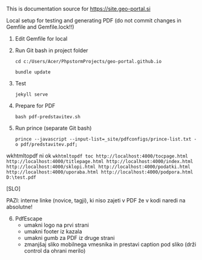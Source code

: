 This is documentation source for https://site.geo-portal.si

Local setup for testing and generating PDF (do not commit changes in Gemfile and Gemfile.lock!!)

1. Edit Gemfile for local

2. Run Git bash in project folder

   `cd c:/Users/Acer/PhpstormProjects/geo-portal.github.io`
   
   `bundle update`

3. Test

    `jekyll serve`
    
4. Prepare for PDF

    `bash pdf-predstavitev.sh`
    
5. Run prince (separate Git bash)

   `prince --javascript --input-list=_site/pdfconfigs/prince-list.txt -o pdf/predstavitev.pdf;`

wkhtmltopdf ni ok
    `wkhtmltopdf toc http://localhost:4000/tocpage.html http://localhost:4000/titlepage.html http://localhost:4000/index.html http://localhost:4000/sklopi.html http://localhost:4000/podatki.html http://localhost:4000/uporaba.html http://localhost:4000/podpora.html D:\test.pdf`

[SLO]

PAZI: interne linke (novice, tagji), ki niso zajeti v PDF že v kodi naredi na absolutne!

6. PdfEscape
   - umakni logo na prvi strani
   - umakni footer iz kazala
   - umakni gumb za PDF iz druge strani
   - zmanjšaj sliko mobilnega vmesnika in prestavi caption pod sliko (drži control da ohrani merilo)